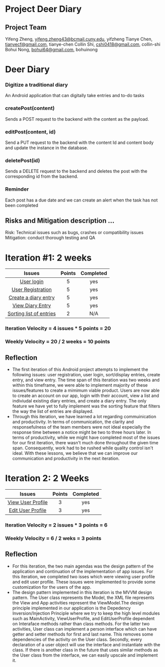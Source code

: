 # Project Deer Diary

## Project Team 
Yifeng Zheng, yifeng.zheng43@bcmail.cuny.edu, yifzheng
Tianye Chen, tianyecf@gmail.com, tianye-chen
Collin Shi, cshi0418@gmail.com, collin-shi
Bohui Nong, bohui64@gmail.com, bohuinong

# Deer Diary

### Digitize a traditional diary
An Android application that can digitally take entries and to-do tasks

### createPost(content)
Sends a POST request to the backend with the content as the payload.

### editPost(content, id)
Send a PUT request to the backend with the content Id and content body and update the instance in the database.

### deletePost(id)
Sends a DELETE request to the backend and deletes the post with the corresponding id from the backend.

### Reminder
Each post has a due date and we can create an alert when the task has not been completed


## Risks and Mitigation description ... 
Risk: Technical issues such as bugs, crashes or compatibility issues
Mitigation: conduct thorough testing and QA

# Iteration #1: 2 weeks
| Issues | Points | Completed |
| :---: | :---: | :---: |
| [User login](https://github.com/cunychenhclass/cisc3171proj-group6/issues/2) | 5 | yes |
| [User Registration](https://github.com/cunychenhclass/cisc3171proj-group6/issues/1) | 5 | yes |
| [Create a diary entry](https://github.com/cunychenhclass/cisc3171proj-group6/issues/8) | 5| yes |
| [View Diary Entry](https://github.com/cunychenhclass/cisc3171proj-group6/issues/16) | 5 | yes |
| [Sorting list of entries](https://github.com/cunychenhclass/cisc3171proj-group6/issues/5) | 2 | N/A |

### Iteration Velocity = 4 issues * 5 points = 20
### Weekly Velocity = 20 / 2 weeks = 10 points
## Reflection
- The first iteration of this Android project attempts to implement the following issues: user registration, user login, sort/display entries, create entry, and view entry. The time span of this iteration was two weeks and within this timeframe, we were able to implement majority of these issues/features to create a mimimum viable product. Users are now able to create an account on our app, login with their account, view a list and indiviudal existing diary entries, and create a diary entry. The only feature we have yet to fully implement was the sorting feature that filters the way the list of entries are displayed. 
- Through this iteration, we have learned a lot regarding commuinication and productivity. In terms of communication, the clarity and responsefulness of the team members were not ideal especially the response time between a notice might be two to three hours later. In terms of productivity, while we might have completed most of the issues for our first iteration, there wasn't much done throughout the given time span. Consequently, work had to be rushed while quality control isn't ideal. With these lessons, we believe that we can improve our communication and productivity in the next iteration.
# Iteration 2: 2 Weeks
| Issues | Points | Completed |
| :---: | :---: | :---: |
| [View User Profile](https://github.com/cunychenhclass/cisc3171proj-group6/issues/23) | 3 | yes |
| [Edit User Profile](https://github.com/cunychenhclass/cisc3171proj-group6/issues/26) | 3 | yes |

### Iteration Velocity = 2 issues * 3 points = 6
### Weekly Velocity = 6 / 2 weks = 3 points
## Reflection
- For this iteration, the two main agendas was the design pattern of the application and continuation of the implementation of app issues. For this iteration, we completed two isses which were viewing user profile and edit user profile. These issues were implemented to provide some customization for the users of the app. 
- The design pattern implemented in this iteration is the MVVM design pattern. The User class represents the Model, the XML file represents the View and App activities represent the ViewModel.The design principle implemented in our application is the Depedency Inversion/Injection Principle where we try to keep the high level modules such as MainActivity, ViewUserProfile, and EditUserProfile dependent on Interaface methods rather than class methods. For the latter two activities, User class can implement a person interface which can have getter and setter methods for first and last name. This removes some dependencies of the activity on the User class. Secondly, every declaration of a user object will use the interface and instantiate with the class. If there is another class in the future that uses similar methods as the User class from the interface, we can easily upscale and implement it. 
